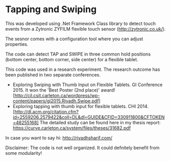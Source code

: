 Tapping and Swiping
=============

This was developed using .Net Framework Class library to detect touch events from a Zytronic ZYFILM flexible touch sensor (http://zytronic.co.uk/). 

The sesnor comes with a configuration tool where you can adjust properties. 

The code can detect TAP and SWIPE in three common hold positions (bottom center, bottom corner, side center) for a flexible tablet.

This code was used in a research experiment. The research outcome has been published in two separate conferences.
- Exploring Swiping with Thumb Input on Flexible Tablets. GI Conference 2015. It won the 'Best Poster (2nd place)' award! [http://cil.csit.carleton.ca/wordpress/wp-content/papers/gi2015.Riyadh.Swipe.pdf]
- Exploring tapping with thumb input for flexible tablets. CHI 2014. [http://dl.acm.org/citation.cfm?id=2559206.2579422&coll=DL&dl=GUIDE&CFID=330911800&CFTOKEN=48255168]
The detailed study can be found here in my thesis report: https://curve.carleton.ca/system/files/theses/31682.pdf

In case you want to say hi: http://riyadhsharif.com/

Disclaimer:
The code is not well organized. It could defnitely benefit from some modularity!



